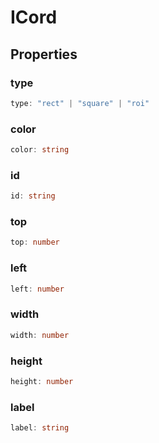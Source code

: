 # ICord

## Properties

### type

```ts
type: "rect" | "square" | "roi"
```

### color

```ts
color: string
```

### id

```ts
id: string
```

### top

```ts
top: number
```

### left

```ts
left: number
```

### width

```ts
width: number
```

### height

```ts
height: number
```

### label

```ts
label: string
```
